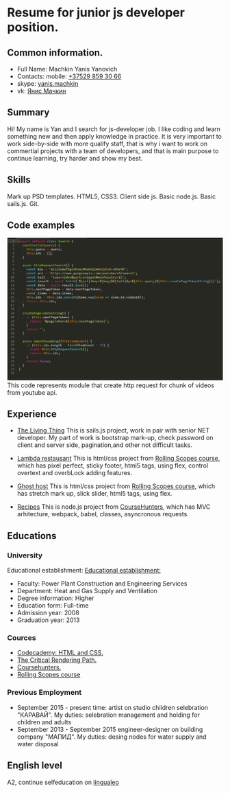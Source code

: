 # Resume for junior js developer position.
## Common information.
* Full Name: Machkin Yanis Yanovich
* Contacts: mobile: [+37529 859 30 66](tel:+375298593066)
* skype: [yanis.machkin](skype:yanis.machkin?chat)
* vk: [Янис Мачкин](https://vk.com/id15973765)

## Summary
Hi! My name is Yan and I search for js-developer job. I like coding and learn something new and then apply knowledge in practice. It is very important to work side-by-side with more qualify staff, that is why i want to work on commertial projects with a team of developers, and that is main purpose to continue learning, try harder and show my best.

## Skills
Mark up PSD templates. HTML5, CSS3. Client side js. Basic node.js. Basic sails.js. Git.

## Code examples
![code-example From youtube client project.](/img/code-example1.png)
This code represents module that create http request for chunk of videos from youtube api.

## Experience
* [The Living Thing](https://ltblog-prod-ru.herokuapp.com/)
 This is sails.js project, work in pair with senior NET developer. My part of work is bootstrap mark-up, check password on client and server side, pagination,and other not difficult tasks.

* [Lambda restausant](https://github.com/yanyan155/resume-projects/tree/lambda-restaurant)
This is html/css project from [Rolling Scopes course](https://rs.school/js/index.html), which has pixel perfect, sticky footer, html5 tags, using flex, control overtext and overbLock adding features. 

* [Ghost host](https://github.com/yanyan155/resume-projects/tree/ghost-host)
This is html/css project from [Rolling Scopes course](https://rs.school/js/index.html), which has stretch mark up, slick slider, html5 tags, using flex.

* [Recipes](https://github.com/yanyan155/resume-projects/tree/recipes)
This is node.js project from [CourseHunters](https://coursehunters.net/course/udemy-complete-javascript-course), which has MVC arhitecture, webpack, babel, classes, asyncronous requests.

## Educations
### University
Educational establishment: [Educational establishment:](http://www.bntu.by/)
* Faculty: Power Plant Construction and Engineering Services
* Department: Heat and Gas Supply and Ventilation
* Degree information: Higher
* Education form: Full-time
* Admission year: 2008
* Graduation year: 2013

### Cources
* [Codecademy: HTML and CSS.](https://www.codecademy.com/yanyan155#completed)
* [The Critical Rendering Path.](https://www.udacity.com/course/website-performance-optimization--ud884)
* [Coursehunters.](https://coursehunters.net/course/udemy-complete-javascript-course)
* [Rolling Scopes course](https://rs.school/js/index.html)

### Previous Employment
* September 2015 - present time: artist on studio children selebration "КАРАВАЙ". My duties: selebration management and holding for children and adults
* September 2013 - September 2015 engineer-designer on building company "МАПИД". My duties: desing nodes for water supply and water disposal

## English level
A2, continue selfeducation on [lingualeo](https://lingualeo.com)
